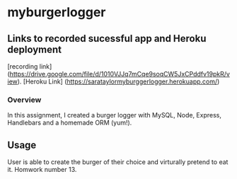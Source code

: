 # myburgerlogger
## Links to recorded sucessful app and Heroku deployment

[recording link] (https://drive.google.com/file/d/1010VJJq7mCqe9soqCW5JxCPddfv19pkR/view).
[Heroku Link] (https://sarataylormyburggerlogger.herokuapp.com/)



### Overview

In this assignment, I created a burger logger with MySQL, Node, Express, Handlebars and a homemade ORM (yum!).

## Usage
User is able to create the burger of their choice and virturally pretend to eat it. Homwork number 13.

